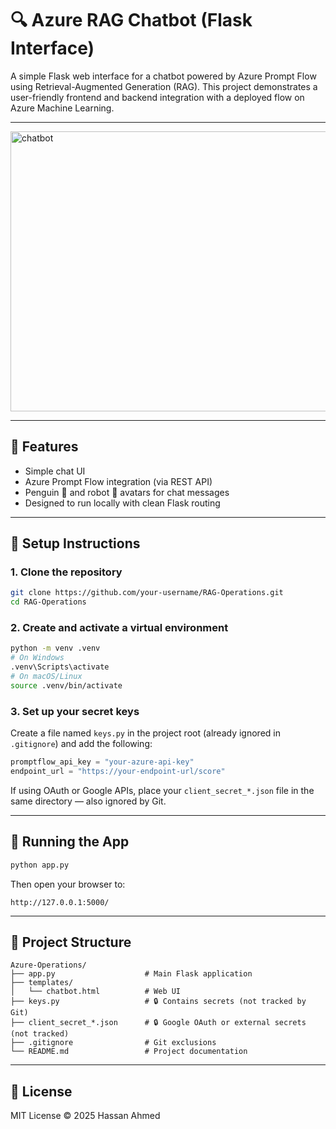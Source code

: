 # 🔍 Azure RAG Chatbot (Flask Interface)

A simple Flask web interface for a chatbot powered by Azure Prompt Flow using Retrieval-Augmented Generation (RAG). This project demonstrates a user-friendly frontend and backend integration with a deployed flow on Azure Machine Learning.

---

<img width="959" height="448" alt="chatbot" src="https://github.com/user-attachments/assets/7dc65de5-2412-47bb-93fe-ad8ce743059a" />

---
## 🧠 Features

- Simple chat UI 
- Azure Prompt Flow integration (via REST API)
- Penguin 🐧 and robot 🤖 avatars for chat messages
- Designed to run locally with clean Flask routing

---

## 🚀 Setup Instructions

### 1. Clone the repository

```bash
git clone https://github.com/your-username/RAG-Operations.git
cd RAG-Operations
```

### 2. Create and activate a virtual environment

```bash
python -m venv .venv
# On Windows
.venv\Scripts\activate
# On macOS/Linux
source .venv/bin/activate
```

### 3. Set up your secret keys

Create a file named `keys.py` in the project root (already ignored in `.gitignore`) and add the following:

```python
promptflow_api_key = "your-azure-api-key"
endpoint_url = "https://your-endpoint-url/score"
```

If using OAuth or Google APIs, place your `client_secret_*.json` file in the same directory — also ignored by Git.

---

## 🧪 Running the App

```bash
python app.py
```

Then open your browser to:

```
http://127.0.0.1:5000/
```

---

## 📁 Project Structure

```
Azure-Operations/
├── app.py                    # Main Flask application
├── templates/
│   └── chatbot.html          # Web UI
├── keys.py                   # 🔒 Contains secrets (not tracked by Git)
├── client_secret_*.json      # 🔒 Google OAuth or external secrets (not tracked)
├── .gitignore                # Git exclusions
└── README.md                 # Project documentation
```

---

## 📄 License

MIT License © 2025 Hassan Ahmed
